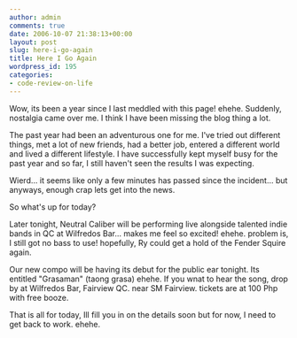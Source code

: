 ```yaml
---
author: admin
comments: true
date: 2006-10-07 21:38:13+00:00
layout: post
slug: here-i-go-again
title: Here I Go Again
wordpress_id: 195
categories:
- code-review-on-life
---
```


Wow, its been a year since I last meddled with this page! ehehe. Suddenly, nostalgia came over me. I think I have been missing the blog thing a lot.

The past year had been an adventurous one for me. I've tried out different things, met a lot of new friends, had a better job, entered a different world and lived a different lifestyle. I have successfully kept myself busy for the past year and so far, I still haven't seen the results I was expecting.

Wierd... it seems like only a few minutes has passed since the incident... but anyways, enough crap lets get into the news.

So what's up for today?

Later tonight, Neutral Caliber will be performing live alongside talented indie bands in QC at Wilfredos Bar... makes me feel so excited! ehehe. problem is, I still got no bass to use! hopefully, Ry could get a hold of the Fender Squire again.

Our new compo will be having its debut for the public ear tonight. Its entitled "Grasaman" (taong grasa) ehehe. If you wnat to hear the song, drop by at Wilfredos Bar, Fairview QC. near SM Fairview. tickets are at 100 Php with free booze.

That is all for today, Ill fill you in on the details soon but for now, I need to get back to work. ehehe.
